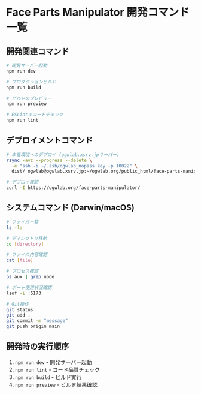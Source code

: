 # Face Parts Manipulator 開発コマンド一覧

## 開発関連コマンド
```bash
# 開発サーバー起動
npm run dev

# プロダクションビルド
npm run build

# ビルドのプレビュー
npm run preview

# ESLintでコードチェック
npm run lint
```

## デプロイメントコマンド
```bash
# 本番環境へのデプロイ (ogwlab.xsrv.jpサーバー)
rsync -avz --progress --delete \
  -e "ssh -i ~/.ssh/ogwlab_nopass.key -p 10022" \
  dist/ ogwlab@ogwlab.xsrv.jp:~/ogwlab.org/public_html/face-parts-manipulator/

# デプロイ確認
curl -I https://ogwlab.org/face-parts-manipulator/
```

## システムコマンド (Darwin/macOS)
```bash
# ファイル一覧
ls -la

# ディレクトリ移動
cd [directory]

# ファイル内容確認
cat [file]

# プロセス確認
ps aux | grep node

# ポート使用状況確認
lsof -i :5173

# Git操作
git status
git add .
git commit -m "message"
git push origin main
```

## 開発時の実行順序
1. `npm run dev` - 開発サーバー起動
2. `npm run lint` - コード品質チェック
3. `npm run build` - ビルド実行
4. `npm run preview` - ビルド結果確認